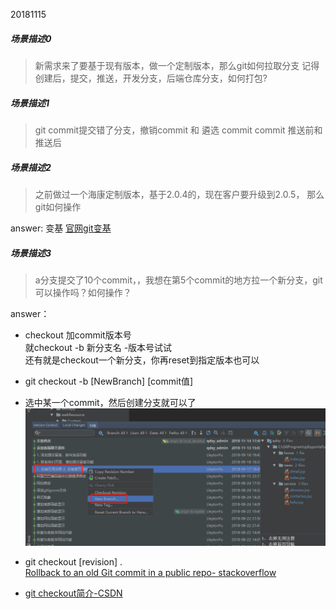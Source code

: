 20181115
##### 场景描述0
>新需求来了要基于现有版本，做一个定制版本，那么git如何拉取分支
 记得创建后，提交，推送，开发分支，后端仓库分支，如何打包?

##### 场景描述1
>git commit提交错了分支，撤销commit  和 遴选 commit
commit 推送前和推送后

##### 场景描述2 
>之前做过一个海康定制版本，基于2.0.4的，现在客户要升级到2.0.5，
那么git如何操作

answer: 变基
[官网git变基](https://git-scm.com/book/zh/v1/Git-%E5%88%86%E6%94%AF-%E5%88%86%E6%94%AF%E7%9A%84%E5%8F%98%E5%9F%BA)  

##### 场景描述3
>a分支提交了10个commit，，我想在第5个commit的地方拉一个新分支，git可以操作吗？如何操作？

answer：
* checkout 加commit版本号  
  就checkout -b 新分支名 -版本号试试  
  还有就是checkout一个新分支，你再reset到指定版本也可以
* git checkout -b [NewBranch] [commit值]
* 选中某一个commit，然后创建分支就可以了
![](./images/newbranch-by-commit.png)

* git checkout [revision] .  
[Rollback to an old Git commit in a public repo- stackoverflow](https://stackoverflow.com/questions/2007662/rollback-to-an-old-git-commit-in-a-public-repo )

* [git checkout简介-CSDN](https://blog.csdn.net/hudashi/article/details/7664482)




